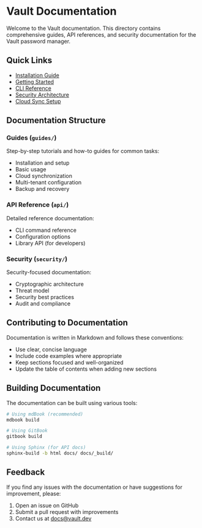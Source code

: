 # Vault Documentation

Welcome to the Vault documentation. This directory contains comprehensive guides, API references, and security documentation for the Vault password manager.

## Quick Links

- [Installation Guide](guides/installation.md)
- [Getting Started](guides/getting-started.md)
- [CLI Reference](api/cli-reference.md)
- [Security Architecture](security/architecture.md)
- [Cloud Sync Setup](guides/cloud-sync.md)

## Documentation Structure

### Guides (`guides/`)
Step-by-step tutorials and how-to guides for common tasks:
- Installation and setup
- Basic usage
- Cloud synchronization
- Multi-tenant configuration
- Backup and recovery

### API Reference (`api/`)
Detailed reference documentation:
- CLI command reference
- Configuration options
- Library API (for developers)

### Security (`security/`)
Security-focused documentation:
- Cryptographic architecture
- Threat model
- Security best practices
- Audit and compliance

## Contributing to Documentation

Documentation is written in Markdown and follows these conventions:
- Use clear, concise language
- Include code examples where appropriate
- Keep sections focused and well-organized
- Update the table of contents when adding new sections

## Building Documentation

The documentation can be built using various tools:

```bash
# Using mdBook (recommended)
mdbook build

# Using GitBook
gitbook build

# Using Sphinx (for API docs)
sphinx-build -b html docs/ docs/_build/
```

## Feedback

If you find any issues with the documentation or have suggestions for improvement, please:
1. Open an issue on GitHub
2. Submit a pull request with improvements
3. Contact us at docs@vault.dev